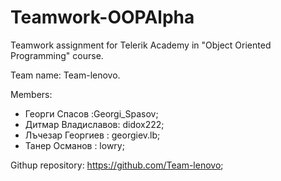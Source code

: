 ﻿# Teamwork-OOPAlpha
Teamwork assignment for Telerik Academy in "Object Oriented Programming" course.

Team name: Team-lenovo.

Members:
- Георги Спасов :Georgi_Spasov;
- Дитмар Владиславов: didox222;
- Лъчезар Георгиев : georgiev.lb;
- Танер Османов : lowry;

Githup repository: https://github.com/Team-lenovo;